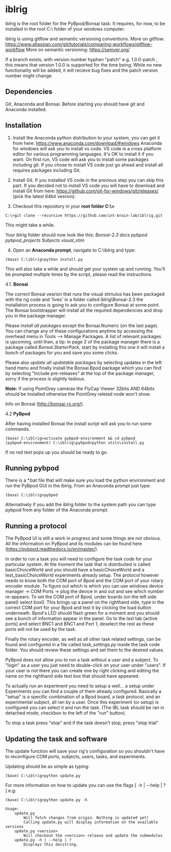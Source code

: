 # iblrig

iblrig is the root folder for the PyBpod/Bonsai task. It requires, for now, to be installed in the root C:\ folder of your windows computer.

iblrig is using gitflow and semantic versioning conventions.
More on gitflow: https://www.atlassian.com/git/tutorials/comparing-workflows/gitflow-workflow
More on semantic versioning: https://semver.org/

If a branch exists, with version number hyphen "patch" e.g. 1.0.0-patch ,
this means that version 1.0.0 is supported for the time being.
While no new functionality will be added, it will recieve bug fixes and
the patch version number might change.

## Dependencies
Git, Anaconda and Bonsai. Before starting you should have git and Anaconda installed.


## Installation
1. Install the Anaconda python distribution to your system, you can get it from here:
https://www.anaconda.com/download/#windows
Anaconda for windows will ask you to install vs code. VS code is a cross platform editor for various programming languages. It's OK to install it if you want. On first run, VS code will ask you to install some packages including git. If you chose to install VS code just go ahead and install all requires packages including Git.

2. Install Git. If you installed VS code in the previous step you can skip this part. If you decided not to install VS code you will have to download and install Git from here: https://github.com/git-for-windows/git/releases/ (pick the latest 64bit vesrion).

3. Checkout this repository in your **root folder C:\\>**
```posh
C:\>git clone --recursive https://github.com/int-brain-lab/iblrig.git
```
This might take a while.

Your iblrig folder should now look like this:
*Bonsai-2.3
docs
pybpod
pybpod_projects
Subjects
visual_stim*

4. Open an **Anaconda prompt**, navigate to C:\\iblrig and type:
```posh
(base) C:\iblrig>python install.py
```
This will also take a while and should get your system up and running.
You'll be prompted multiple times by the script, please read the instructions.

  4.1. **Bonsai**

The correct Bonsai vesrion that runs the visual stimulus has been packaged with the rig code and 'lives' in a folder called iblrig\Bonsai-2.3 the installation process is going to ask you to configure Bonsai at some point. The Bonsai bootstrapper will install all the required dependencies and drop you in the package manager.

Please _install all packages_ except the Bonsai.Numeric (on the last page). You can change any of these configurations anytime by accessing the overhead menu in Tools --> Manage Packages. A list of relevant packages is upcoming, until then, a tip: in page 2 of the package manager there is a package called _Bonsai.StarterPack_, start by installing this one it will install a bunch of packages for you and save you some clicks.

Please also _update all updatable packages_ by selecting updates in the left hand menu and finally install the Bonsai.Bpod package which you can find by selecting "Include pre-releases" at the top of the package manager, sorry if the process is slightly tedious.

**Note:** If using PointGrey cameras the FlyCap Viewer 32bits AND 64bits should be installed otherwise the PointGrey reletad node won't show.

Info on Bonsai (http://bonsai-rx.org/).

  4.2 **PyBpod**

After having installed Bonsai the install script will ask you to run some commands.
```posh
(base) C:\iblrig>activate pybpod-environment && cd pybpod
(pybpod-environment) C:\iblrig\pybpod>python utils\install.py
```
If no red text pops up you should be ready to go.


## Running pybpod
There is a \*.bat file that will make sure you load the python environment and run the PyBpod GUI in the iblrig.
From an Anaconda prompt just type:
```posh
(base) C:\iblrig>pybpod
```
Alternatively if you add the iblrig folder to the system path you can type pybpod from any folder of the Anaconda prompt.

## Running a protocol
The PyBpod UI is still a work in progress and some things are not obvious. All the information on PyBpod and its modules can be found  here (https://pybpod.readthedocs.io/en/master/).

In order to run a task you will need to configure the task code for your particular system. At the moment the task that is distribuited is called basicChoiceWorld and you should have a basicChoiceWorld and a test_basicChoiceWorld experiments already setup. The protocol however needs to know both the COM port of Bpod and the COM port of your rotary encoder module.
To figure out which is which you can use windows device manager -> COM Ports -> plug the device in and out and see which number re-appears.
To set the COM port of Bpod, under boards (on the left side panel) select box0. This brings up a panel on the righthand side, type in the correct COM port for your Bpod and test it by clicking the load button underneath. Bpod's LED should flash green for a moment and you should see a bunch of information appear in the panel. Go to the last tab (active ports) and select BNC1 and BNC1 and Port 1, deselect the rest as these ports will not be used by the task.

Finally the rotary encoder, as well as all other task related settings, can be found and configured in a file called _task_settings.py_ inside the task code folder. You should review these settings and set them to the desired values.

PyBpod does not allow you to run a task without a user and a subject. To "login" as a user you just need to double-click on your user under "users". If your user is not there you can create one by right clicking and editing the name on the righthand side text box that should have appeared.

To actually run an experiment you need to setup a well... a setup under Experiments you can find a couple of them already configured. Basically a "setup" is a specific combination of a Bpod board, a task protocol, and an experimental subject, all ran by a user. Once this experiment (or setup) is configured you can select it and run the task. (The IBL task should be ran in detached mode, checkbox to the left of the "run" button).

To stop a task press "stop" and if the task doesn't stop, press "stop trial"



## Updating the task and software
The update function will save your rig's configuration so you shouldn't have to reconfigure COM ports, subjects, users, tasks, and experiments.

Updating should be as simple as typing:
```posh
(base) C:\iblrig>python update.py
```
For more information on how to update you can use the flags [ -h | --help | ? ] e.g:
```posh
(base) C:\iblrig>python update.py -h

Usage:
    update.py
        Will fetch changes from origin. Nothing is updated yet!
        Calling update.py will display information on the available versions
    update.py <version>
        Will checkout the <version> release and update the submodules
    update.py -h | --help | ?
        Displays this docstring.

```
